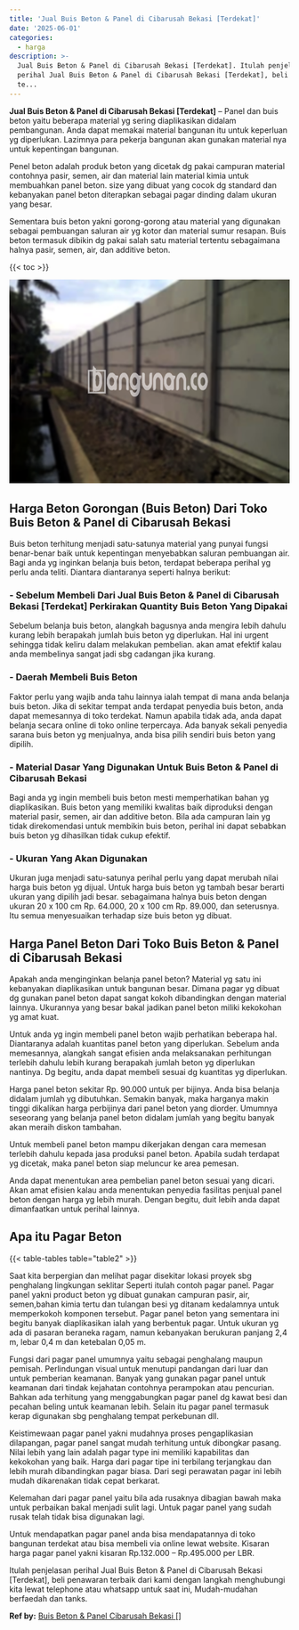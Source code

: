 ```yaml
---
title: 'Jual Buis Beton & Panel di Cibarusah Bekasi [Terdekat]'
date: '2025-06-01'
categories:
  - harga
description: >-
  Jual Buis Beton & Panel di Cibarusah Bekasi [Terdekat]. Itulah penjelasan
  perihal Jual Buis Beton & Panel di Cibarusah Bekasi [Terdekat], beli penawaran
  te...
---
```


**Jual Buis Beton & Panel di Cibarusah Bekasi \[Terdekat\]** – Panel dan buis beton yaitu beberapa material yg sering diaplikasikan didalam pembangunan. Anda dapat memakai material bangunan itu untuk keperluan yg diperlukan. Lazimnya para pekerja bangunan akan gunakan material nya untuk kepentingan bangunan.

Penel beton adalah produk beton yang dicetak dg pakai campuran material contohnya pasir, semen, air dan material lain material kimia untuk membuahkan panel beton. size yang dibuat yang cocok dg standard dan kebanyakan panel beton diterapkan sebagai pagar dinding dalam ukuran yang besar.

Sementara buis beton yakni gorong-gorong atau material yang digunakan sebagai pembuangan saluran air yg kotor dan material sumur resapan. Buis beton termasuk dibikin dg pakai salah satu material tertentu sebagaimana halnya pasir, semen, air, dan additive beton.

{{< toc >}}

![Jual Buis Beton & Panel di Cibarusah Bekasi [Terdekat]](/images/jual-panel-buis-beton-murah-46.png)

## Harga Beton Gorongan (Buis Beton) Dari Toko Buis Beton & Panel di Cibarusah Bekasi

Buis beton terhitung menjadi satu-satunya material yang punyai fungsi benar-benar baik untuk kepentingan menyebabkan saluran pembuangan air. Bagi anda yg inginkan belanja buis beton, terdapat beberapa perihal yg perlu anda teliti. Diantara diantaranya seperti halnya berikut:

### \- Sebelum Membeli Dari Jual Buis Beton & Panel di Cibarusah Bekasi \[Terdekat\] Perkirakan Quantity Buis Beton Yang Dipakai

Sebelum belanja buis beton, alangkah bagusnya anda mengira lebih dahulu kurang lebih berapakah jumlah buis beton yg diperlukan. Hal ini urgent sehingga tidak keliru dalam melakukan pembelian. akan amat efektif kalau anda membelinya sangat jadi sbg cadangan jika kurang.

### \- Daerah Membeli Buis Beton

Faktor perlu yang wajib anda tahu lainnya ialah tempat di mana anda belanja buis beton. Jika di sekitar tempat anda terdapat penyedia buis beton, anda dapat memesannya di toko terdekat. Namun apabila tidak ada, anda dapat belanja secara online di toko online terpercaya. Ada banyak sekali penyedia sarana buis beton yg menjualnya, anda bisa pilih sendiri buis beton yang dipilih.

### \- Material Dasar Yang Digunakan Untuk Buis Beton & Panel di Cibarusah Bekasi

Bagi anda yg ingin membeli buis beton mesti memperhatikan bahan yg diaplikasikan. Buis beton yang memiliki kwalitas baik diproduksi dengan material pasir, semen, air dan additive beton. Bila ada campuran lain yg tidak direkomendasi untuk membikin buis beton, perihal ini dapat sebabkan buis beton yg dihasilkan tidak cukup efektif.

### \- Ukuran Yang Akan Digunakan

Ukuran juga menjadi satu-satunya perihal perlu yang dapat merubah nilai harga buis beton yg dijual. Untuk harga buis beton yg tambah besar berarti ukuran yang dipilih jadi besar. sebagaimana halnya buis beton dengan ukuran 20 x 100 cm Rp. 64.000, 20 x 100 cm Rp. 89.000, dan seterusnya. Itu semua menyesuaikan terhadap size buis beton yg dibuat.

## Harga Panel Beton Dari Toko Buis Beton & Panel di Cibarusah Bekasi

Apakah anda menginginkan belanja panel beton? Material yg satu ini kebanyakan diaplikasikan untuk bangunan besar. Dimana pagar yg dibuat dg gunakan panel beton dapat sangat kokoh dibandingkan dengan material lainnya. Ukurannya yang besar bakal jadikan panel beton miliki kekokohan yg amat kuat.

Untuk anda yg ingin membeli panel beton wajib perhatikan beberapa hal. Diantaranya adalah kuantitas panel beton yang diperlukan. Sebelum anda memesannya, alangkah sangat efisien anda melaksanakan perhitungan terlebih dahulu lebih kurang berapakah jumlah beton yg diperlukan nantinya. Dg begitu, anda dapat membeli sesuai dg kuantitas yg diperlukan.

Harga panel beton sekitar Rp. 90.000 untuk per bijinya. Anda bisa belanja didalam jumlah yg dibutuhkan. Semakin banyak, maka harganya makin tinggi dikalikan harga perbijinya dari panel beton yang diorder. Umumnya seseorang yang belanja panel beton didalam jumlah yang begitu banyak akan meraih diskon tambahan.

Untuk membeli panel beton mampu dikerjakan dengan cara memesan terlebih dahulu kepada jasa produksi panel beton. Apabila sudah terdapat yg dicetak, maka panel beton siap meluncur ke area pemesan.

Anda dapat menentukan area pembelian panel beton sesuai yang dicari. Akan amat efisien kalau anda menentukan penyedia fasilitas penjual panel beton dengan harga yg lebih murah. Dengan begitu, duit lebih anda dapat dimanfaatkan untuk perihal lainnya.

## Apa itu Pagar Beton

{{< table-tables table="table2" >}}

Saat kita berpergian dan melihat pagar disekitar lokasi proyek sbg penghalang lingkungan seklitar Seperti itulah contoh pagar panel. Pagar panel yakni product beton yg dibuat gunakan campuran pasir, air, semen,bahan kimia tertu dan tulangan besi yg ditanam kedalamnya untuk memperkokoh komponen tersebut. Pagar panel beton yang sementara ini begitu banyak diaplikasikan ialah yang berbentuk pagar. Untuk ukuran yg ada di pasaran beraneka ragam, namun kebanyakan berukuran panjang 2,4 m, lebar 0,4 m dan ketebalan 0,05 m.

Fungsi dari pagar panel umumnya yaitu sebagai penghalang maupun pemisah. Perlindungan visual untuk menutupi pandangan dari luar dan untuk pemberian keamanan. Banyak yang gunakan pagar panel untuk keamanan dari tindak kejahatan contohnya perampokan atau pencurian. Bahkan ada terhitung yang menggabungkan pagar panel dg kawat besi dan pecahan beling untuk keamanan lebih. Selain itu pagar panel termasuk kerap digunakan sbg penghalang tempat perkebunan dll.

Keistimewaan pagar panel yakni mudahnya proses pengaplikasian dilapangan, pagar panel sangat mudah terhitung untuk dibongkar pasang. Nilai lebih yang lain adalah pagar type ini memiliki kapabilitas dan kekokohan yang baik. Harga dari pagar tipe ini terbilang terjangkau dan lebih murah dibandingkan pagar biasa. Dari segi perawatan pagar ini lebih mudah dikarenakan tidak cepat berkarat.

Kelemahan dari pagar panel yaitu bila ada rusaknya dibagian bawah maka untuk perbaikan bakal menjadi sulit lagi. Untuk pagar panel yang sudah rusak telah tidak bisa digunakan lagi.

Untuk mendapatkan pagar panel anda bisa mendapatannya di toko bangunan terdekat atau bisa membeli via online lewat website. Kisaran harga pagar panel yakni kisaran Rp.132.000 – Rp.495.000 per LBR.

Itulah penjelasan perihal Jual Buis Beton & Panel di Cibarusah Bekasi \[Terdekat\], beli penawaran terbaik dari kami dengan langkah menghubungi kita lewat telephone atau whatsapp untuk saat ini, Mudah-mudahan berfaedah dan tanks.

**Ref by:** [Buis Beton & Panel Cibarusah Bekasi []](https://id.wikipedia.org/wiki/Buis)
